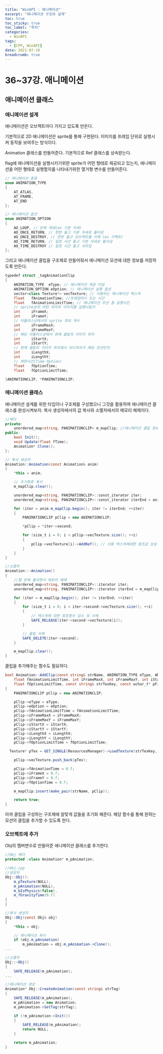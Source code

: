 ```yaml
---
title: "WinAPI : 애니메이션"
excerpt: "애니메이션 구조와 설계"
toc: true
toc_sticky: true
toc_label: "목차"
categories:
  - WinAPI
tags:
  - [CPP, WinAPI]
date: 2021-07-10
breadcrumb: true
---
```



# 36~37강. 애니메이션

## 애니메이션 클래스

### 애니메이션 설계

애니메이션은 오브젝트마다 가지고 있도록 만든다.

기본적으로 2D 애니메이션은 sprite를 통해 구현된다. 이미지를 프레임 단위로 실행시켜 동작을 보여주는 방식이다.

Animation 클래스를 만들어준다. 기본적으로 Ref 클래스를 상속받는다.

flag에 애니메이션을 실행시키기위한 sprite가 어떤 형태로 제공되고 있는지, 애니메이션을 어떤 형태로 실행할지를 나타내기위한 열거형 변수를 만들어준다.

```csharp
// 애니메이션 종류
enum ANIMATION_TYPE
{
	AT_ATLAS,
	AT_FRAME,
	AT_END
};

// 애니메이션 옵션
enum ANIMATION_OPTION
{
	AO_LOOP, // 반복 재생(ex 기본 자세)
	AO_ONCE_RETURN, // 한번 돌고 기본 자세로 돌아감
	AO_ONCE_DESTROY, // 한번 돌고 오브젝트를 삭제 (ex 이펙트)
	AO_TIME_RETURN, // 일정 시간 돌고 기본 자세로 돌아감
	AO_TIME_DESTROY // 일정 시간 돌고 사라짐
};
```

그리고 애니메이션 클립을 구조체로 만들어줘서 애니메이션 모션에 대한 정보를 저장하도록 만든다.

```csharp
typedef struct _tagAnimationClip
{
	ANIMATION_TYPE	eType; // 애니메이션 제공 타입
	ANIMATION_OPTION eOption; // 애니메이션 실행 옵션
	vector<class Texture*> vecTexture; // 사용되는 애니메이션 텍스쳐
	float	fAnimationTime; //프레임마다 도는 시간
	float	fAnimationLimitTime; // 애니메이션 모션 총 실행시간
	// sprite상의 어떤 위치의 이미지를 실행시킬지
	int		iFrameX;
	int		iFrameY;
	// 아틀라스상에서의 sprite 최대 개수
	int		iFrameMaxX;
	int		iFrameMaxY;
	// 해당 아틀라스상에서 현재 클립의 이미지 위치
	int		iStartX;
	int		iStartY;
	// 현재 클립의 이미지 위치에서 어디까지가 해당 모션인지
	int		iLengthX;
	int		iLengthY;
	// 제한시간(Time Option)
	float	fOptionTime;
	float	fOptionLimitTime;

}ANIMATIONCLIP, *PANIMATIONCLIP;
```

### 애니메이션 클래스

애니메이션 설계를 위한 타입이나 구조체를 구성했으니 그것을 활용하여 애니메이션 클래스를 완성시켜보자. 복사 생성자에서의 값 복사와 소멸자에서의 메모리 해제이다.

```csharp
//헤더
private:
    unordered_map<string, PANIMATIONCLIP> m_mapClip; //애니메이션 클립 정보 저장
public:
    bool Init();
    void Update(float fTime);
    Animation* Clone();
};

// 복사 생성자
Animation::Animation(const Animation& anim)
{
	*this = anim;

	// 초기화후 복사
	m_mapClip.clear();

	unordered_map<string, PANIMATIONCLIP>::const_iterator iter;
	unordered_map<string, PANIMATIONCLIP>::const_iterator iterEnd = anim.m_mapClip.end();

	for (iter = anim.m_mapClip.begin(); iter != iterEnd; ++iter)
	{
		PANIMATIONCLIP pClip = new ANIMATIONCLIP;

		*pClip = *iter->second;

		for (size_t i = 0; i < pClip->vecTexture.size(); ++i)
		{
			pClip->vecTexture[i]->AddRef(); // 사용 텍스쳐에대한 참조값 상승
		}
	}
}

//소멸자
Animation::~Animation()
{
	//맵 반복 돌리면서 메모리 해제
	unordered_map<string, PANIMATIONCLIP>::iterator iter;
	unordered_map<string, PANIMATIONCLIP>::iterator iterEnd = m_mapClip.end();

	for (iter = m_mapClip.begin(); iter != iterEnd; ++iter)
	{
		for (size_t i = 0; i < iter->second->vecTexture.size(); ++i)
		{
			// 텍스쳐에 대한 참조횟수 감소 및 삭제
			SAFE_RELEASE(iter->second->vecTexture[i]);
		}

		// 클립 삭제
		SAFE_DELETE(iter->second);
	}

	m_mapClip.clear();
}
```

클립을 추가해주는 함수도 필요하다.

```csharp
bool Animation::AddClip(const string& strName, ANIMATION_TYPE eType, ANIMATION_OPTION eOption, 
	float fAnimationLimitTime, int iFrameMaxX, int iFrameMaxY, int iStartX, int iStartY, int iLengthX, int iLengthY, 
	float fOptionLimitTime, const string& strTexKey, const wchar_t* pFileName, const string& strPathKey)
{
	PANIMATIONCLIP pClip = new ANIMATIONCLIP;

	pClip->eType = eType;
	pClip->eOption = eOption;
	pClip->fAnimationLimitTime = fAnimationLimitTime;
	pClip->iFrameMaxX = iFrameMaxX;
	pClip->iFrameMaxY = iFrameMaxY;
	pClip->iStartX = iStartX;
	pClip->iStartY = iStartY;
	pClip->iLengthX = iLengthX;
	pClip->iLengthY = iLengthY;
	pClip->fOptionLimitTime = fOptionLimitTime;

  Texture* pTex = GET_SINGLE(ResourcesManager)->LoadTexture(strTexKey, pFileName, strPathKey);

	pClip->vecTexture.push_back(pTex);

	pClip->fAnimationTime = 0.f;
	pClip->iFrameX = 0.f;
	pClip->iFrameY = 0.f;
	pClip->fOptionTime = 0.f;

	m_mapClip.insert(make_pair(strName, pClip));

	return true;
}
```

아까 클립을 구성하는 구조체에 알맞게 값들을 초기화 해준다. 해당 함수를 통해 원하는 모션의 클립을 추가할 수 있도록 한다.

### 오브젝트에 추가

Obj의 멤버변수로 만들어준 애니메이션 클래스를 추가한다.

```csharp
//Obj 헤더
protected :class Animation* m_pAnimation;

//Obj.cpp
//생성자
Obj::Obj():
	m_pTexture(NULL),
	m_pAnimation(NULL),
	m_bIsPhysics(false),
	m_fGravityTime(0.f)
{
}

//복사 생성자
Obj::Obj(const Obj& obj)
{
	*this = obj;

	// 애니메이션 복사
	if (obj.m_pAnimation)
		m_pAnimation = obj.m_pAnimation->Clone();
...

//소멸자
Obj::~Obj()
{
	SAFE_RELEASE(m_pAnimation);
...

//애니메이션 생성
Animation* Obj::CreateAnimation(const string& strTag)
{
	SAFE_RELEASE(m_pAnimation);
	m_pAnimation = new Animation;
	m_pAnimation->SetTag(strTag);

	if (!m_pAnimation->Init())
	{
		SAFE_RELEASE(m_pAnimation);
		return NULL;
	}

	return m_pAnimation;
}
```